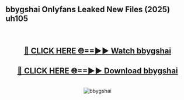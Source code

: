<h2>bbygshai Onlyfans Leaked New Files (2025) uh105</h2>
<br>
<div align="center">
<h2><a href="https://mediafiles.top/bbygshai&ref=git" rel="nofollow">🔴 CLICK HERE 🌐==►► Watch bbygshai</a></h2>
<h2><a href="https://mediafiles.top/bbygshai&ref=git" rel="nofollow">🔴 CLICK HERE 🌐==►► Download bbygshai</a></h2>
<br>
<a href="https://mediafiles.top/bbygshai&ref=git" rel="nofollow" data-target="animated-image.originalLink"><img src="https://i.ibb.co.com/xMMVF88/686577567.gif" alt="bbygshai" style="max-width: 100%; display: inline-block;" data-target="animated-image.originalImage"></a>
</div>
<br>
<br>